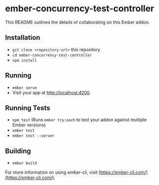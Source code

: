 # ember-concurrency-test-controller

This README outlines the details of collaborating on this Ember addon.

## Installation

* `git clone <repository-url>` this repository
* `cd ember-concurrency-test-controller`
* `npm install`

## Running

* `ember serve`
* Visit your app at [http://localhost:4200](http://localhost:4200).

## Running Tests

* `npm test` (Runs `ember try:each` to test your addon against multiple Ember versions)
* `ember test`
* `ember test --server`

## Building

* `ember build`

For more information on using ember-cli, visit [https://ember-cli.com/](https://ember-cli.com/).
